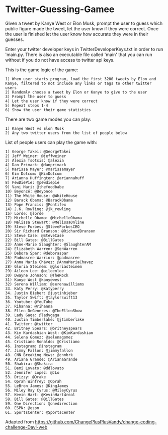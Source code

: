 # Twitter-Guessing-Gamee
Given a tweet by Kanye West or Elon Musk, prompt the user to guess which public figure made the tweet, let the user know if they were correct. Once the user is finished let the user know how accurate they were in their guesses.


Enter your twitter developer keys in TwitterDeveloperKeys.txt in order to run 'main.py. There is also an executable file called 'main' that you can run without if you do not have access to twitter api keys.

This is the game logic of the game:
    
    1) When user starts program, load the first 3200 tweets by Elon and Kanye, filtered to not include any links or tags to other twitter users
    2) Randomly choose a tweet by Elon or Kanye to give to the user
    3) Prompt the user to guess
    4) Let the user know if they were correct
    5) Repeat steps 1-4
    6) Show the user their game statistics

There are two game modes you can play:

    1) Kanye West vs Elon Musk
    2) Any two twitter users from the list of people below
        
List of people users can play the game with:

    1) George Takei: @GeorgeTakei
    2) Jeff Weiner: @jeffweiner
    3) Alexia Tsotsis: @alexia
    4) Dan Primack: @danprimack
    5) Marissa Mayer: @marissamayer
    6) Kim Dotcom: @KimDotcom
    7) Arianna Huffington: @ariannahuff
    8) PewDiePie: @pewdiepie
    9) Vani Hari: @thefoodbabe
    10) Beyoncé: @Beyonce
    11) The White House: @WhiteHouse
    12) Barack Obama: @BarackObama
    13) Pope Francis: @Pontifex
    14) J.K. Rowling: @jk_rowling
    15) Lorde: @lorde
    17) Michelle Obama: @MichelleObama
    18) Melissa Stewart: @MelissaOnline
    19) Steve Forbes: @SteveForbesCEO
    20) Sir Richard Branson: @RichardBranson
    21) Steve Case: @SteveCase
    22) Bill Gates: @BillGates
    23) Anne-Marie Slaughter: @SlaughterAM
    24) Elizabeth Warren: @SenWarren
    25) Debora Spar: @deboraspar
    26) Padmasree Warrior: @padmasree
    27) Anna Maria Chávez: @AnnaMariaChavez
    28) Gloria Steinem: @gloriasteinem
    29) Aileen Lee: @aileenlee
    30) Dwayne Johnson: @TheRock
    31) Kanye West @kanyewest
    32) Serena William: @serenawilliams
    33. Katy Perry: @katyperry
    34. Justin Bieber: @justinbieber
    35. Taylor Swift: @taylorswift13
    36. Youtube: @YouTube
    37. Rihanna: @rihanna
    38. Ellen DeGeneres: @TheEllenShow
    39. Lady Gaga: @ladygaga
    40. Justin Timberlake: @jtimberlake
    41. Twitter: @twitter
    42. Britney Spears: @britneyspears
    43. Kim Kardashian West: @KimKardashian
    44. Selena Gomez: @selenagomez
    45. Cristiano Ronaldo: @Cristiano
    46. Instagram: @instagram
    47. Jimmy Fallon: @jimmyfallon
    48. CNN Breaking News: @cnnbrk
    49. Ariana Grande: @ArianaGrande
    50. Shakira: @Shakira
    51. Demi Lovato: @ddlovato
    52. Jennifer Lopez: @JLo
    53. Drizzy: @Drake
    54. Oprah Winfrey: @Oprah
    55. LeBron James: @KingJames
    56. Miley Ray Cyrus: @MileyCyrus
    57. Kevin Hart: @KevinHart4real
    58. Bill Gates: @BillGates
    59. One Direction: @onedirection
    60. ESPN: @espn
    61. SportsCenter: @SportsCenter
    
Adapted from https://github.com/ChangePlusPlusVandy/change-coding-challenge-Davi-web
